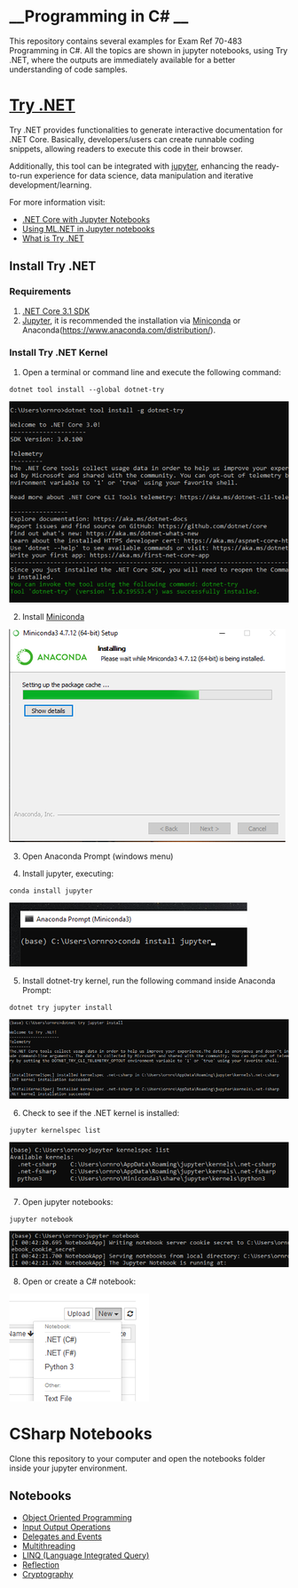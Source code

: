 
# __Programming in C# __

This repository contains several examples for Exam Ref 70-483 Programming in C#.
All the topics are shown in jupyter notebooks, using Try .NET, where the outputs are immediately available for a better understanding of code samples. 


# [Try .NET](https://github.com/dotnet/try)

Try .NET provides functionalities to generate interactive documentation for .NET Core. 
Basically, developers/users can create runnable coding snippets, allowing readers to execute this code in their browser. 

Additionally, this tool can be integrated with [jupyter](https://jupyter.org/), enhancing the ready-to-run experience for data science, data manipulation and iterative development/learning.

For more information visit:

- [.NET Core with Jupyter Notebooks](https://devblogs.microsoft.com/dotnet/net-core-with-juypter-notebooks-is-here-preview-1/)
- [Using ML.NET in Jupyter notebooks](https://devblogs.microsoft.com/cesardelatorre/using-ml-net-in-jupyter-notebooks/)
- [What is Try .NET](https://www.jimbobbennett.io/trying-out-try-net/)

## Install Try .NET

### Requirements

1. [.NET Core 3.1 SDK](https://dotnet.microsoft.com/download/dotnet-core/3.1)
2. [Jupyter](https://jupyter.org/), it is recommended the installation via [Miniconda](https://docs.conda.io/en/latest/miniconda.html) or Anaconda(https://www.anaconda.com/distribution/).

### Install Try .NET Kernel

1. Open a terminal or command line and execute the following command:

```
dotnet tool install --global dotnet-try

```

![figure 1](images/001.png)

2. Install [Miniconda](https://docs.conda.io/en/latest/miniconda.html)

![figure 2](images/002.png)

3. Open Anaconda Prompt (windows menu)

4. Install jupyter, executing:

```
conda install jupyter

```


![figure 3](images/003.png)

5. Install dotnet-try kernel, run the following command inside Anaconda Prompt:

```
dotnet try jupyter install
```

![figure 4](images/005.png) 

6. Check to see if the .NET kernel is installed:

```
jupyter kernelspec list

```

![figure 5](images/006.png) 

7. Open jupyter notebooks:

```
jupyter notebook

```
![figure 6](images/007.png) 

8. Open or create a C# notebook:

![figure 7](images/008.png) 



# CSharp Notebooks

Clone this repository to your computer and open the notebooks folder inside your jupyter environment. 

## Notebooks

* [Object Oriented Programming](notebooks/OOP/README.md)
* [Input Output Operations](notebooks/InputOutput_operations/README.md)
* [Delegates and Events](notebooks/Delegates/README.md)
* [Multithreading](notebooks/Multithreading/README.md)
* [LINQ (Language Integrated Query)](notebooks/LINQ/README.md)
* [Reflection](notebooks/Reflection/README.md)
* [Cryptography](notebooks/Cryptography/README.md)

   


















































































































































































































































































































































